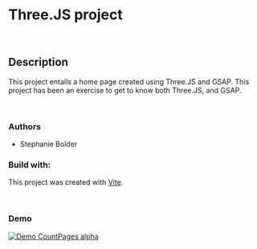 # Three.JS project

<br />

## Description

This project entails a home page created using Three.JS and GSAP. This project has been an exercise to get to know both Three.JS, and GSAP.

<br />

### Authors

- Stephanie Bolder

### Build with:

This project was created with [Vite](https://vitejs.dev/).

<br />

### Demo

[![Demo CountPages alpha](https://share.gifyoutube.com/KzB6Gb.gif)](https://www.youtube.com/watch?v=ek1j272iAmc)